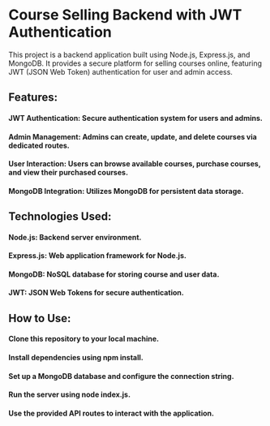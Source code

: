 # Course Selling Backend with JWT Authentication
This project is a backend application built using Node.js, Express.js, and MongoDB. It provides a secure platform for selling courses online, featuring JWT (JSON Web Token) authentication for user and admin access.

## Features:
#### JWT Authentication: Secure authentication system for users and admins.
#### Admin Management: Admins can create, update, and delete courses via dedicated routes.
#### User Interaction: Users can browse available courses, purchase courses, and view their purchased courses.
#### MongoDB Integration: Utilizes MongoDB for persistent data storage.

## Technologies Used:
#### Node.js: Backend server environment.
#### Express.js: Web application framework for Node.js.
#### MongoDB: NoSQL database for storing course and user data.
#### JWT: JSON Web Tokens for secure authentication.

## How to Use:
#### Clone this repository to your local machine.
#### Install dependencies using npm install.
#### Set up a MongoDB database and configure the connection string.
#### Run the server using node index.js.
#### Use the provided API routes to interact with the application.